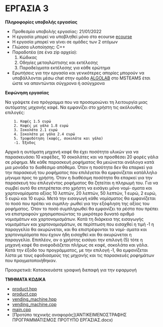 # ΕΡΓΑΣΙΑ 3

**Πληροφορίες υποβολής εργασίας**
<br>

* Προθεσμία υποβολής εργασίας: 21/01/2022
* Η εργασία μπορεί να υποβληθεί μόνο στο ecourse [ecourse](https://ecourse.uoi.gr/course/view.php?id=1944)
* Η εργασία μπορεί να γίνει σε ομάδες των 2 ατόμων
* Γλώσσα υλοποίησης: C++
* Παραδοτέα (σε ένα zip αρχείο):
    1. Κώδικας
    2. Οδηγίες μεταγλώττισης και εκτέλεσης
    3. Παραδείγματα εκτέλεσης για κάθε ερώτημα
* Ερωτήσεις για την εργασία και γενικότερες απορίες μπορούν να υποβάλλονται μέσω chat
στην ομάδα [ALGOLAB](https://teams.microsoft.com/dl/launcher/launcher.html?url=%2F_%23%2Fl%2Fteam%2F19%3A-fnQq9RQJ8JSOscJkXcLWcOw6FErthoChW-UH4PAONY1%40thread.tacv2%2Fconversations%3FgroupId%3Dc3f45559-abd2-4e05-93a9-f5cc9dcc39ce%26tenantId%3D08bea52a-5ad3-4627-9549-5ff3a65676be&type=team&deeplinkId=c346cfc5-434e-48fe-8221-5be64a6811ac&directDl=true&msLaunch=true&enableMobilePage=true&suppressPrompt=true) στο MSTEAMS έτσι ώστε να απαντώνται σύγχρονα ή ασύγχρονα


**Εκφώνηση εργασίας**
<br>

Να γράψετε ένα πρόγραμμα που να προσομοιώνει τη λειτουργία μιας αυτόματης μηχανής
καφέ. Να εμφανίζει στο χρήστη τις ακόλουθες επιλογές:

```
    1. Καφές 1.5 ευρώ
    2. Καφές με γάλα 1.8 ευρώ
    3. Σοκολάτα 2.1 ευρώ
    4. Σοκολάτα με γάλα 2.4 ευρώ
    5. Τροφοδότηση (καφές, σοκολάτα και γάλα)
    ‐1. Έξοδος
```
Αρχικά η αυτόματη μηχανή καφέ θα έχει ποσότητα υλικών για να παρασκευάσει 10 καφέδες,
10 σοκολάτες και να προσθέσει 20 φορές γάλα σε ρόφημα. Με κάθε παρασκευή ροφήματος θα
μειώνεται ανάλογα κατά μια μονάδα το διαθέσιμο απόθεμα. Όταν η ποσότητα δεν θα επαρκεί
για την παρασκευή του ροφήματος που επιλέγεται θα εμφανίζεται κατάλληλο μήνυμα προς το
χρήστη. Όταν η διαθέσιμη ποσότητα θα επαρκεί για την παρασκευή του επιλεγέντος ροφήματος
θα ζητείται η πληρωμή του. Για να συμβεί αυτό θα επιτρέπεται στο χρήστη να εισάγει μόνο νομί‐
σματα και χαρτονομίσματα αξίας 10 λεπτών, 20 λεπτών, 50 λεπτών, 1 ευρώ, 2 ευρώ, 5 ευρώ και
10 ευρώ. Μετά την εισαγωγή κάθε νομίσματος θα εμφανίζεται το ποσό που πρέπει να συμπλη‐
ρωθεί για την εξόφληση της αξίας του ροφήματος. Όταν το ποσό συμπληρωθεί θα εμφανίζει τα
ρέστα που πρέπει να επιστραφούν χρησιμοποιώντας το μικρότερο δυνατό αριθμό νομισμάτων
και χαρτονομισμάτων. Κατά τη διάρκεια της εισαγωγής νομισμάτων και χαρτονομισμάτων, σε
περίπτωση που εισαχθεί η τιμή ‐1 η παραγγελία θα ακυρώνεται, και θα επιστρέφονται τα νομί‐
σματα και χαρτονομίσματα που έχουν ήδη εισαχθεί και θα ακυρώνεται η παραγγελία. Επιπλέον,
αν ο χρήστης εισάγει την επιλογή (5) τότε η μηχανή καφέ θα ανεφοδιάζεται πλήρως σε καφέ,
σοκολάτα και γάλα. Κατά την έξοδο του προγράμματος, με την επιλογή ‐1, θα εμφανίζεται λίστα
με τους εφοδιασμούς της μηχανής και τις παρασκευές ροφημάτων που πραγματοποιήθηκαν.


Προαιρετικά: Κατασκευάστε γραφική διεπαφή για την εφαρμογή


**ΤΜΗΜΑΤΑ ΚΩΔΙΚΑ**
<br>

* [product.hpp](product.hpp)
* [product.cpp](product.cpp)
* [vending_machine.hpp](vending_machine.hpp)
* [vending_machine.cpp](vending_machine.cpp)
* [main.cpp](main.cpp)
* [Προτύπο τεχνικής αναφοράς](ΑΝΤΙΚΕΙΜΕΝΟΣΤΡΑΦΗΣ ΠΡΟΓΡΑΜΜΑΤΙΣΜΟΣ ΠΡΟΤΥΠΟ ΕΡΓΑΣΙΑΣ.docx)